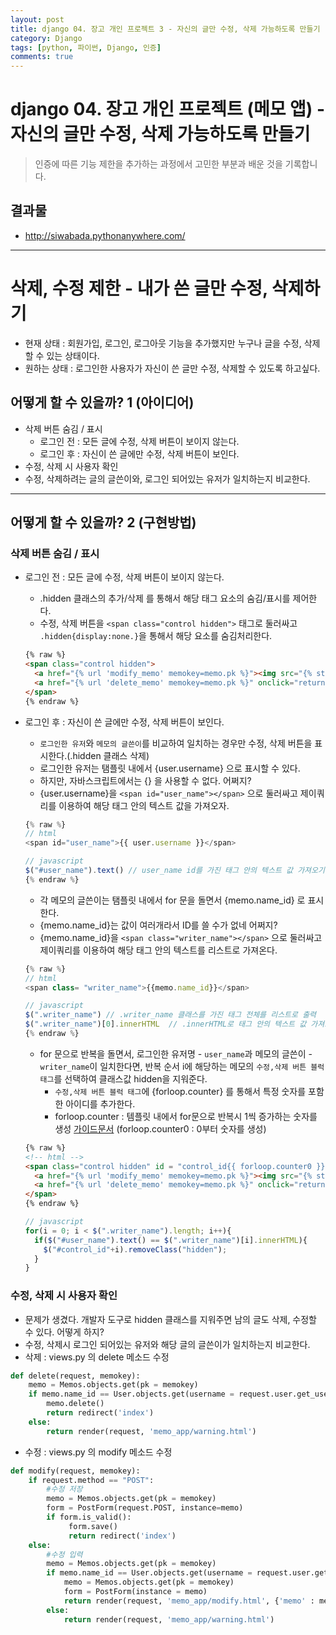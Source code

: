 ```yaml
---
layout: post
title: django 04. 장고 개인 프로젝트 3 - 자신의 글만 수정, 삭제 가능하도록 만들기
category: Django
tags: [python, 파이썬, Django, 인증]
comments: true
---
```

# django 04. 장고 개인 프로젝트 (메모 앱) - 자신의 글만 수정, 삭제 가능하도록 만들기
> 인증에 따른 기능 제한을 추가하는 과정에서 고민한 부분과 배운 것을 기록합니다.

## 결과물
- <http://siwabada.pythonanywhere.com/>

-------

# 삭제, 수정 제한 - 내가 쓴 글만 수정, 삭제하기
- 현재 상태 : 회원가입, 로그인, 로그아웃 기능을 추가했지만 누구나 글을 수정, 삭제할 수 있는 상태이다.
- 원하는 상태 : 로그인한 사용자가 자신이 쓴 글만 수정, 삭제할 수 있도록 하고싶다.

## 어떻게 할 수 있을까? 1 (아이디어)

- 삭제 버튼 숨김 / 표시   
  - 로그인 전 : 모든 글에 수정, 삭제 버튼이 보이지 않는다.
  - 로그인 후 : 자신이 쓴 글에만 수정, 삭제 버튼이 보인다.
-  수정, 삭제 시 사용자 확인
  - 수정, 삭제하려는 글의 글쓴이와, 로그인 되어있는 유저가 일치하는지 비교한다.

-------

## 어떻게 할 수 있을까? 2 (구현방법)

### 삭제 버튼 숨김 / 표시
- 로그인 전 : 모든 글에 수정, 삭제 버튼이 보이지 않는다.
    - .hidden 클래스의 추가/삭제 를 통해서 해당 태그 요소의 숨김/표시를 제어한다.
    - 수정, 삭제 버튼을 `<span class="control hidden">` 태그로 둘러싸고  `.hidden{display:none.}`을 통해서 해당 요소를 숨김처리한다.

    ```html
    {% raw %}
    <span class="control hidden">
      <a href="{% url 'modify_memo' memokey=memo.pk %}"><img src="{% static 'image/edit.png' %}" class= "edit" alt="수정"></a>
      <a href="{% url 'delete_memo' memokey=memo.pk %}" onclick="return confirm('정말 삭제하시겠습니까?')"><img src="{% static 'image/delete.png' %}" class="delete" alt="삭제"></a>
    </span>
    {% endraw %}
    ```
- 로그인 후 : 자신이 쓴 글에만 수정, 삭제 버튼이 보인다.
  - `로그인한 유저`와 `메모의 글쓴이`를 비교하여 일치하는 경우만 수정, 삭제 버튼을 표시한다.(.hidden 클래스 삭제)
  - 로그인한 유저는 탬플릿 내에서 {user.username} 으로 표시할 수 있다.
  - 하지만, 자바스크립트에서는 {} 을 사용할 수 없다. 어쩌지?
  - {user.username}을 `<span id="user_name"></span>` 으로 둘러싸고 제이쿼리를 이용하여 해당 태그 안의 텍스트 값을 가져오자.

  ```javascript
  {% raw %}
  // html
  <span id="user_name">{{ user.username }}</span>

  // javascript
  $("#user_name").text() // user_name id를 가진 태그 안의 텍스트 값 가져오기
  {% endraw %}

  ```
  - 각 메모의 글쓴이는 탬플릿 내에서 for 문을 돌면서 {memo.name_id} 로 표시한다.
  - {memo.name_id}는 값이 여러개라서 ID를 쓸 수가 없네 어쩌지?
  - {memo.name_id}을 `<span class="writer_name"></span>` 으로 둘러싸고 제이쿼리를 이용하여 해당 태그 안의 텍스트를 리스트로 가져온다.

  ```javascript
  {% raw %}
  // html
  <span class= "writer_name">{{memo.name_id}}</span>

  // javascript
  $(".writer_name") // .writer_name 클래스를 가진 태그 전체를 리스트로 출력
  $(".writer_name")[0].innerHTML  // .innerHTML로 태그 안의 텍스트 값 가져오기
  {% endraw %}

  ```

  - for 문으로 반복을 돌면서, 로그인한 유저명 - `user_name`과 메모의 글쓴이 - `writer_name`이 일치한다면, 반복 순서 i에 해당하는 메모의 `수정,삭제 버튼 블럭 태그`를 선택하여 클래스값 hidden을 지워준다.
    - `수정,삭제 버튼 블럭 태그`에 {forloop.counter} 를 통해서 특정 숫자를 포함한 아이디를 추가한다.
    - forloop.counter : 템플릿 내에서 for문으로 반복시 1씩 증가하는 숫자를 생성 [가이드문서](https://docs.djangoproject.com/en/1.10/ref/templates/builtins/#for) (forloop.counter0 : 0부터 숫자를 생성)

  ```html
  {% raw %}
  <!-- html -->
  <span class="control hidden" id = "control_id{{ forloop.counter0 }}">
    <a href="{% url 'modify_memo' memokey=memo.pk %}"><img src="{% static 'image/edit.png' %}" class= "edit" alt="수정"></a>
    <a href="{% url 'delete_memo' memokey=memo.pk %}" onclick="return confirm('정말 삭제하시겠습니까?')"><img src="{% static 'image/delete.png' %}" class="delete" alt="삭제"></a>
  </span>
  {% endraw %}
  ```

  ```javascript
  // javascript
  for(i = 0; i < $(".writer_name").length; i++){
    if($("#user_name").text() == $(".writer_name")[i].innerHTML){
      $("#control_id"+i).removeClass("hidden");
    }
  }
  ```

### 수정, 삭제 시 사용자 확인
- 문제가 생겼다. 개발자 도구로 hidden 클래스를 지워주면 남의 글도 삭제, 수정할 수 있다. 어떻게 하지?
- 수정, 삭제시 로그인 되어있는 유저와 해당 글의 글쓴이가 일치하는지 비교한다.
- 삭제 : views.py 의 delete 메소드 수정

```python
def delete(request, memokey):
    memo = Memos.objects.get(pk = memokey)
    if memo.name_id == User.objects.get(username = request.user.get_username()):
        memo.delete()
        return redirect('index')
    else:
        return render(request, 'memo_app/warning.html')
```

- 수정 : views.py 의 modify 메소드 수정

```python
def modify(request, memokey):
    if request.method == "POST":
        #수정 저장
        memo = Memos.objects.get(pk = memokey)
        form = PostForm(request.POST, instance=memo)
        if form.is_valid():
             form.save()
             return redirect('index')
    else:
        #수정 입력
        memo = Memos.objects.get(pk = memokey)
        if memo.name_id == User.objects.get(username = request.user.get_username()):
            memo = Memos.objects.get(pk = memokey)
            form = PostForm(instance = memo)
            return render(request, 'memo_app/modify.html', {'memo' : memo, 'form' : form})
        else:
            return render(request, 'memo_app/warning.html')
```
